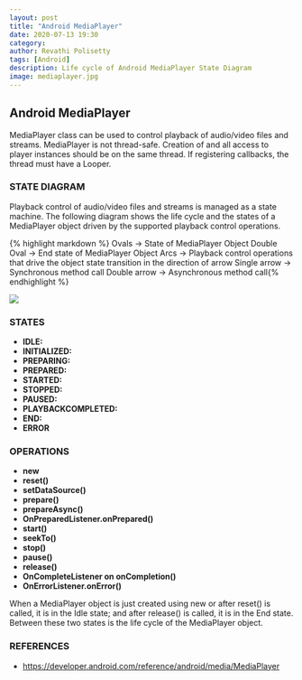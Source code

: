 ```yaml
---
layout: post
title: "Android MediaPlayer"
date: 2020-07-13 19:30
category: 
author: Revathi Polisetty
tags: [Android]
description: Life cycle of Android MediaPlayer State Diagram
image: mediaplayer.jpg
---
```


## Android MediaPlayer

MediaPlayer class can be used to control playback of audio/video files and streams. MediaPlayer is not thread-safe. Creation of and all access to player instances should be on the same thread. If registering callbacks, the thread must have a Looper.

### STATE DIAGRAM

Playback control of audio/video files and streams is managed as a state machine. The following diagram shows the life cycle and the states of a MediaPlayer object driven by the supported playback control operations.

{% highlight markdown %}
Ovals -> State of MediaPlayer Object
Double Oval -> End state of MediaPlayer Object
Arcs -> Playback control operations that drive the object state transition in the direction of arrow
    Single arrow -> Synchronous method call
    Double arrow -> Asynchronous method call{% endhighlight %}

![]({{site.baseurl}}/img/mediaplayer_state_diagram.gif)

### STATES

* **IDLE:**
* **INITIALIZED:**
* **PREPARING:**
* **PREPARED:**
* **STARTED:**
* **STOPPED:**
* **PAUSED:**
* **PLAYBACKCOMPLETED:**
* **END:**
* **ERROR**

### OPERATIONS

* **new**
* **reset()**
* **setDataSource()**
* **prepare()**
* **prepareAsync()**
* **OnPreparedListener.onPrepared()**
* **start()**
* **seekTo()**
* **stop()**
* **pause()**
* **release()**
* **OnCompleteListener on onCompletion()**
* **OnErrorListener.onError()**

When a MediaPlayer object is just created using new or after reset() is called, it is in the Idle state; and after release() is called, it is in the End state. Between these two states is the life cycle of the MediaPlayer object.

### REFERENCES
* <https://developer.android.com/reference/android/media/MediaPlayer>
